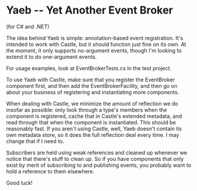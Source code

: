 Yaeb -- Yet Another Event Broker
================================

(for C# and .NET)

The idea behind Yaeb is simple: annotation-based event registration. It's intended to work with Castle, but it should function just fine on its own. At the moment, it only supports no-argument events, though I'm looking to extend it to do one-argument events.

For usage examples, look at EventBrokerTests.cs in the test project.

To use Yaeb with Castle, make sure that you register the EventBroker component first, and then add the EventBrokerFacility, and then go on about your business of registering and instantiating more components.

When dealing with Castle, we minimize the amount of reflection we do insofar as possible: only look through a type's members when the component is registered, cache that in Castle's extended metadata, and read through that when the component is instantiated. This should be reasonably fast. If you aren't using Castle, well, Yaeb doesn't contain its own metadata store, so it does the full reflection deal every time. I may change that if I need to.

Subscribers are held using weak references and cleaned up whenever we notice that there's stuff to clean up. So if you have components that only exist by merit of subscribing to and publishing events, you probably want to hold a reference to them elsewhere.

Good luck!
